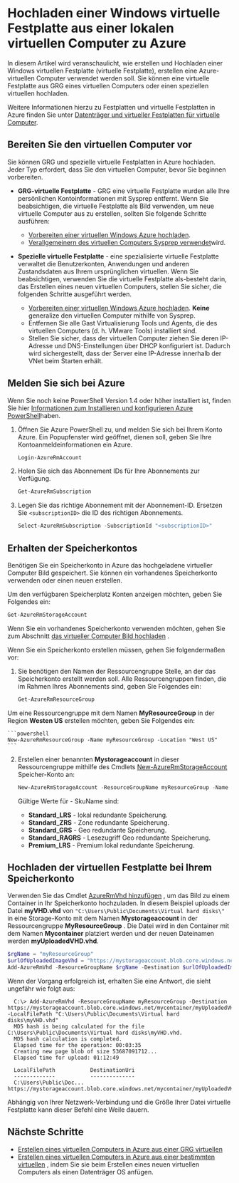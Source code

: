 <properties
    pageTitle="Hochladen einer Windows virtuelle Festplatte für Ressourcenmanager | Microsoft Azure"
    description="Sie lernen, wie einen Windows-Computer virtuelle Festplatte aus lokalen in Azure, verwenden das Modell zur Bereitstellung von Ressourcenmanager hochladen. Sie können eine virtuelle Festplatte aus entweder eine GRG oder einen speziellen virtuellen hochladen."
    services="virtual-machines-windows"
    documentationCenter=""
    authors="cynthn"
    manager="timlt"
    editor="tysonn"
    tags="azure-resource-manager"/>

<tags
    ms.service="virtual-machines-windows"
    ms.workload="infrastructure-services"
    ms.tgt_pltfrm="vm-windows"
    ms.devlang="na"
    ms.topic="article"
    ms.date="10/10/2016"
    ms.author="cynthn"/>

# <a name="upload-a-windows-vhd-from-an-on-premises-vm-to-azure"></a>Hochladen einer Windows virtuelle Festplatte aus einer lokalen virtuellen Computer zu Azure 


In diesem Artikel wird veranschaulicht, wie erstellen und Hochladen einer Windows virtuellen Festplatte (virtuelle Festplatte), erstellen eine Azure-virtuellen Computer verwendet werden soll. Sie können eine virtuelle Festplatte aus GRG eines virtuellen Computers oder einen speziellen virtuellen hochladen. 

Weitere Informationen hierzu zu Festplatten und virtuelle Festplatten in Azure finden Sie unter [Datenträger und virtueller Festplatten für virtuelle Computer](virtual-machines-linux-about-disks-vhds.md).


## <a name="prepare-the-vm"></a>Bereiten Sie den virtuellen Computer vor 

Sie können GRG und spezielle virtuelle Festplatten in Azure hochladen. Jeder Typ erfordert, dass Sie den virtuellen Computer, bevor Sie beginnen vorbereiten.

- **GRG-virtuelle Festplatte** - GRG eine virtuelle Festplatte wurden alle Ihre persönlichen Kontoinformationen mit Sysprep entfernt. Wenn Sie beabsichtigen, die virtuelle Festplatte als Bild verwenden, um neue virtuelle Computer aus zu erstellen, sollten Sie folgende Schritte ausführen:
    - [Vorbereiten einer virtuellen Windows Azure hochladen](virtual-machines-windows-prepare-for-upload-vhd-image.md). 
    - [Verallgemeinern des virtuellen Computers Sysprep verwendet](virtual-machines-windows-generalize-vhd.md)wird. 

- **Spezielle virtuelle Festplatte** - eine spezialisierte virtuelle Festplatte verwaltet die Benutzerkonten, Anwendungen und anderen Zustandsdaten aus Ihrem ursprünglichen virtuellen. Wenn Sie beabsichtigen, verwenden Sie die virtuelle Festplatte als-besteht darin, das Erstellen eines neuen virtuellen Computers, stellen Sie sicher, die folgenden Schritte ausgeführt werden. 
    - [Vorbereiten einer virtuellen Windows Azure hochladen](virtual-machines-windows-prepare-for-upload-vhd-image.md). **Keine** generalize den virtuellen Computer mithilfe von Sysprep.
    - Entfernen Sie alle Gast Virtualisierung Tools und Agents, die des virtuellen Computers (d. h. VMware Tools) installiert sind.
    - Stellen Sie sicher, dass der virtuellen Computer ziehen Sie deren IP-Adresse und DNS-Einstellungen über DHCP konfiguriert ist. Dadurch wird sichergestellt, dass der Server eine IP-Adresse innerhalb der VNet beim Starten erhält. 

## <a name="log-in-to-azure"></a>Melden Sie sich bei Azure

Wenn Sie noch keine PowerShell Version 1.4 oder höher installiert ist, finden Sie hier [Informationen zum Installieren und konfigurieren Azure PowerShell](../powershell-install-configure.md)haben.

1. Öffnen Sie Azure PowerShell zu, und melden Sie sich bei Ihrem Konto Azure. Ein Popupfenster wird geöffnet, dienen soll, geben Sie Ihre Kontoanmeldeinformationen ein Azure.

    ```powershell
    Login-AzureRmAccount
    ```


2. Holen Sie sich das Abonnement IDs für Ihre Abonnements zur Verfügung.

    ```powershell
    Get-AzureRmSubscription
    ```

3. Legen Sie das richtige Abonnement mit der Abonnement-ID. Ersetzen Sie `<subscriptionID>` die ID des richtigen Abonnements.

    ```powershell
    Select-AzureRmSubscription -SubscriptionId "<subscriptionID>"
    ```

## <a name="get-the-storage-account"></a>Erhalten der Speicherkontos

Benötigen Sie ein Speicherkonto in Azure das hochgeladene virtueller Computer Bild gespeichert. Sie können ein vorhandenes Speicherkonto verwenden oder einen neuen erstellen. 

Um den verfügbaren Speicherplatz Konten anzeigen möchten, geben Sie Folgendes ein:

```powershell
Get-AzureRmStorageAccount
```

Wenn Sie ein vorhandenes Speicherkonto verwenden möchten, gehen Sie zum Abschnitt [das virtueller Computer Bild hochladen](#upload-the-vm-vhd-to-your-storage-account) .

Wenn Sie ein Speicherkonto erstellen müssen, gehen Sie folgendermaßen vor:

1. Sie benötigen den Namen der Ressourcengruppe Stelle, an der das Speicherkonto erstellt werden soll. Alle Ressourcengruppen finden, die im Rahmen Ihres Abonnements sind, geben Sie Folgendes ein:

    ```powershell
    Get-AzureRmResourceGroup
    ```

Um eine Ressourcengruppe mit dem Namen **MyResourceGroup** in der Region **Westen US** erstellen möchten, geben Sie Folgendes ein:

    ```powershell
    New-AzureRmResourceGroup -Name myResourceGroup -Location "West US"
    ```

2. Erstellen einer benannten **Mystorageaccount** in dieser Ressourcengruppe mithilfe des Cmdlets [New-AzureRmStorageAccount](https://msdn.microsoft.com/library/mt607148.aspx) Speicher-Konto an:

    ```powershell
    New-AzureRmStorageAccount -ResourceGroupName myResourceGroup -Name mystorageaccount -Location "West US" -SkuName "Standard_LRS" -Kind "Storage"
    ```
            
    Gültige Werte für - SkuName sind:

    - **Standard_LRS** - lokal redundante Speicherung. 
    - **Standard_ZRS** - Zone redundante Speicherung.
    - **Standard_GRS** - Geo redundante Speicherung. 
    - **Standard_RAGRS** - Lesezugriff Geo redundante Speicherung. 
    - **Premium_LRS** - Premium lokal redundante Speicherung. 



## <a name="upload-the-vhd-to-your-storage-account"></a>Hochladen der virtuellen Festplatte bei Ihrem Speicherkonto

Verwenden Sie das Cmdlet [AzureRmVhd hinzufügen](https://msdn.microsoft.com/library/mt603554.aspx) , um das Bild zu einem Container in Ihr Speicherkonto hochzuladen. In diesem Beispiel uploads der Datei **myVHD.vhd** von `"C:\Users\Public\Documents\Virtual hard disks\"` in eine Storage-Konto mit dem Namen **Mystorageaccount** in der Ressourcengruppe **MyResourceGroup** . Die Datei wird in den Container mit dem Namen **Mycontainer** platziert werden und der neuen Dateinamen werden **myUploadedVHD.vhd**.

```powershell
$rgName = "myResourceGroup"
$urlOfUploadedImageVhd = "https://mystorageaccount.blob.core.windows.net/mycontainer/myUploadedVHD.vhd"
Add-AzureRmVhd -ResourceGroupName $rgName -Destination $urlOfUploadedImageVhd -LocalFilePath "C:\Users\Public\Documents\Virtual hard disks\myVHD.vhd"
```


Wenn der Vorgang erfolgreich ist, erhalten Sie eine Antwort, die sieht ungefähr wie folgt aus:

```
  C:\> Add-AzureRmVhd -ResourceGroupName myResourceGroup -Destination https://mystorageaccount.blob.core.windows.net/mycontainer/myUploadedVHD.vhd -LocalFilePath "C:\Users\Public\Documents\Virtual hard disks\myVHD.vhd"
  MD5 hash is being calculated for the file C:\Users\Public\Documents\Virtual hard disks\myVHD.vhd.
  MD5 hash calculation is completed.
  Elapsed time for the operation: 00:03:35
  Creating new page blob of size 53687091712...
  Elapsed time for upload: 01:12:49

  LocalFilePath           DestinationUri
  -------------           --------------
  C:\Users\Public\Doc...  https://mystorageaccount.blob.core.windows.net/mycontainer/myUploadedVHD.vhd
```

Abhängig von Ihrer Netzwerk-Verbindung und die Größe Ihrer Datei virtuelle Festplatte kann dieser Befehl eine Weile dauern.


## <a name="next-steps"></a>Nächste Schritte

- [Erstellen eines virtuellen Computers in Azure aus einer GRG virtuellen](virtual-machines-windows-create-vm-generalized.md)
- [Erstellen eines virtuellen Computers in Azure aus einer bestimmten virtuellen](virtual-machines-windows-create-vm-specialized.md) , indem Sie sie beim Erstellen eines neuen virtuellen Computers als einen Datenträger OS anfügen.


